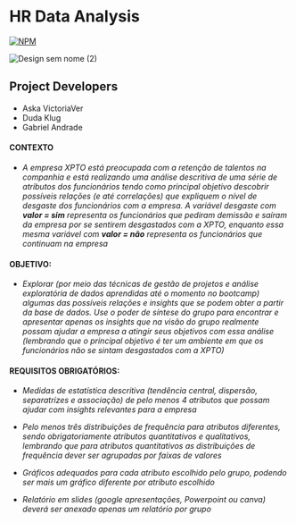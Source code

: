 # HR Data Analysis

[![NPM](https://img.shields.io/npm/l/react)](https://github.com/GaabrielCoosta/Changelle_HandTalk/blob/main/LICENSE)

![Design sem nome (2)](https://github.com/GaabrielCoosta/SoulCode/assets/108695592/e93df3c2-3724-40d9-840c-451c683d9229)

## Project Developers
  - Aska VictoriaVer
  - Duda Klug
  - Gabriel Andrade

#### CONTEXTO

- *A empresa XPTO está preocupada com a retenção de talentos na companhia e está realizando uma análise descritiva de uma série de atributos dos funcionários tendo como principal objetivo descobrir possíveis relações (e até correlações) que expliquem o nível de desgaste dos funcionários com a empresa. A variável desgaste com **valor = sim** representa os funcionários que pediram demissão e saíram da empresa por se sentirem desgastados com a XPTO, enquanto essa mesma variável com **valor = não** representa os funcionários que continuam na empresa*

#### OBJETIVO:

- *Explorar (por meio das técnicas de gestão de projetos e análise exploratória de dados aprendidas até o momento no bootcamp) algumas das possíveis relações e insights que se podem obter a partir da base de dados. Use o poder de síntese do grupo para encontrar e apresentar apenas os insights que na visão do grupo realmente possam ajudar a empresa a atingir seus objetivos com essa análise (lembrando que o principal objetivo é ter um ambiente em que os funcionários não se sintam desgastados com a XPTO)*

#### REQUISITOS OBRIGATÓRIOS:
     
- *Medidas de estatística descritiva (tendência central, dispersão, separatrizes e associação) de pelo menos 4 atributos que possam ajudar com insights relevantes para a empresa*
    
- *Pelo menos três distribuições de frequência para atributos diferentes, sendo obrigatoriamente atributos quantitativos e qualitativos, lembrando que para atributos quantitativos as distribuições de frequência dever ser agrupadas por faixas de valores*

- *Gráficos adequados para cada atributo escolhido pelo grupo, podendo ser mais um gráfico diferente por atributo escolhido*

- *Relatório em slides (google apresentações, Powerpoint ou canva) deverá ser anexado apenas um relatório por grupo*
